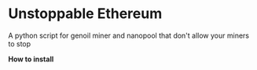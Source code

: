 # Unstoppable Ethereum
A python script for genoil miner and nanopool that don't allow your miners to stop

<b>How to install</b>
